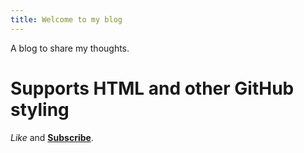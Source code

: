 ```yaml
---
title: Welcome to my blog
---
```


A blog to share my thoughts.

# Supports HTML and other GitHub styling

*Like* and [<b>Subscribe</b>](https://www.linkedin.com/in/sebastian-gilbert/).
